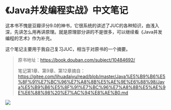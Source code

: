 # 《Java并发编程实战》中文笔记


这本书不愧是豆瓣评分9.0的神书，它很系统的讲述了JUC的各种知识，由浅入深，先讲怎么用再讲原理。就是原理部分讲的不是很多，可以继续看《Java并发编程的艺术》作为补充。

这个笔记主要用于我自己复习JUC，相当于对原书的一个摘要。

> 原书地址：https://book.douban.com/subject/10484692/
>
> 笔记第1章、第9章、第12章摘自：https://gitee.com/lihuadaiyu/read/blob/master/Java%E5%B9%B6%E5%8F%91%E7%BC%96%E7%A8%8B%E5%AE%9E%E6%88%98/Java%E5%B9%B6%E5%8F%91%E7%BC%96%E7%A8%8B%E5%AE%9E%E6%88%98%20%E7%AC%94%E8%AE%B0.md

![](https://img2.doubanio.com/view/subject/l/public/s7663093.jpg)

